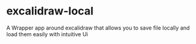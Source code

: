 # excalidraw-local
A Wrapper app around excalidraw that allows you to save file locally and load them easily with intuitive Ui
